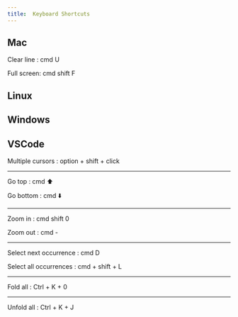 ```yaml
---
title:  Keyboard Shortcuts 
--- 
```


## Mac 

Clear line : cmd U 

Full screen: cmd shift F  

## Linux 



## Windows 


## VSCode

Multiple cursors : option + shift + click

---

Go top : cmd ⬆️

Go bottom : cmd ⬇️

---


Zoom in : cmd shift 0 

Zoom out : cmd - 

---

Select next occurrence : cmd D

Select all occurrences : cmd + shift + L

---

Fold all : Ctrl + K + 0

---

Unfold all : Ctrl + K + J